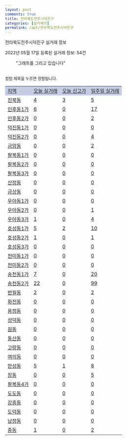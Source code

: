```yaml
---
layout: post
comments: true
title: 전라북도전주시덕진구
categories: [실거래가]
permalink: /apt/전라북도전주시덕진구
---
```


전라북도전주시덕진구 실거래 정보

2022년 05월 17일 등록된 실거래 정보: 54건

<!--<script async src="https://pagead2.googlesyndication.com/pagead/js/adsbygoogle.js?client=ca-pub-3485438051770037"
 crossorigin="anonymous"></script>-->

<script type="text/javascript">
  google.charts.load('current', {'packages':['corechart']});
  google.charts.setOnLoadCallback(drawChart);

  function drawChart() {
    var data = google.visualization.arrayToDataTable([['거래일', '매매', '전월세', '전매'], ['21-01', 10, 6, 1], ['21-02', 0, 2, 0], ['21-03', 1, 15, 0], ['21-04', 31, 70, 0], ['21-05', 476, 174, 10], ['21-06', 549, 275, 7], ['21-07', 581, 271, 10], ['21-08', 662, 364, 7], ['21-09', 596, 468, 4], ['21-10', 470, 499, 11], ['21-11', 354, 392, 2], ['21-12', 307, 351, 4], ['22-01', 324, 327, 1], ['22-02', 364, 368, 3], ['22-03', 529, 309, 2], ['22-04', 481, 698, 4], ['22-05', 76, 86, 1]]);

    var options = {
      title: '최근 1년간 유형별 거래량 추이',
      legend: { position: 'bottom' }
    };

    setTimeout(function() {
        var chart = new google.visualization.LineChart(document.getElementById('columnchart_material'));
        chart.draw(data, (options));
        document.getElementById('loading').style.display = 'none';
        var dayLabel = (new Date()).getDay();
        if (dayLabel < 2) {
            sorttable.innerSortFunction.apply(document.getElementById('week'), []);
            sorttable.innerSortFunction.apply(document.getElementById('week'), []);        
        }
        else {
            sorttable.innerSortFunction.apply(document.getElementById('today'), []);
            sorttable.innerSortFunction.apply(document.getElementById('today'), []);
        }
    }, 200);

  }
</script>

<div id="loading" style="z-index:20; display: block; margin-left: 35px">"그래프를 그리고 있습니다"</div>
<div id="columnchart_material" style="width: 95%; margin-left: -35px; display: block"></div>
<!--<div style="width: 95%; margin-left: -35px; display: block">
      <script async src="https://pagead2.googlesyndication.com/pagead/js/adsbygoogle.js?client=ca-pub-3485438051770037"
          crossorigin="anonymous"></script>
      <ins class="adsbygoogle"
          style="display:block"
          data-ad-format="fluid"
          data-ad-layout-key="-fb+5w+4e-db+86"
          data-ad-client="ca-pub-3485438051770037"
          data-ad-slot="1827090281"></ins>
      <script>
          (adsbygoogle = window.adsbygoogle || []).push({});
      </script>
</div>-->
<br>

<font size='small' style='font-size: small;'>컬럼 제목을 누르면 정렬됩니다.</font>
<table class="sortable">
  <tr style='background-color: rgba(114, 132, 186,0.4);'>
    <td id="region"><a href="#">지역</a></td>
    <td id="today"><a href="#">오늘 실거래</a></td>
    <td id="today_new"><a href="#">오늘 신고가</a></td>
    <td id="week"><a href="#">일주일 실거래</a></td>
  </tr>

  
  <tr class="item">
    <td><a href="전라북도전주시덕진구진북동">진북동</a></td>
    <td><a href="전라북도전주시덕진구진북동">4</a></td>
    <td><a href="전라북도전주시덕진구진북동">3</a></td>
    <td><a href="전라북도전주시덕진구진북동">5</a></td>
  </tr>
    

  <tr class="item">
    <td><a href="전라북도전주시덕진구인후동1가">인후동1가</a></td>
    <td><a href="전라북도전주시덕진구인후동1가">6</a></td>
    <td><a href="전라북도전주시덕진구인후동1가">0</a></td>
    <td><a href="전라북도전주시덕진구인후동1가">17</a></td>
  </tr>
    

  <tr class="item">
    <td><a href="전라북도전주시덕진구인후동2가">인후동2가</a></td>
    <td><a href="전라북도전주시덕진구인후동2가">0</a></td>
    <td><a href="전라북도전주시덕진구인후동2가">0</a></td>
    <td><a href="전라북도전주시덕진구인후동2가">2</a></td>
  </tr>
    

  <tr class="item">
    <td><a href="전라북도전주시덕진구덕진동1가">덕진동1가</a></td>
    <td><a href="전라북도전주시덕진구덕진동1가">0</a></td>
    <td><a href="전라북도전주시덕진구덕진동1가">0</a></td>
    <td><a href="전라북도전주시덕진구덕진동1가">0</a></td>
  </tr>
    

  <tr class="item">
    <td><a href="전라북도전주시덕진구덕진동2가">덕진동2가</a></td>
    <td><a href="전라북도전주시덕진구덕진동2가">0</a></td>
    <td><a href="전라북도전주시덕진구덕진동2가">0</a></td>
    <td><a href="전라북도전주시덕진구덕진동2가">4</a></td>
  </tr>
    

  <tr class="item">
    <td><a href="전라북도전주시덕진구금암동">금암동</a></td>
    <td><a href="전라북도전주시덕진구금암동">0</a></td>
    <td><a href="전라북도전주시덕진구금암동">0</a></td>
    <td><a href="전라북도전주시덕진구금암동">2</a></td>
  </tr>
    

  <tr class="item">
    <td><a href="전라북도전주시덕진구팔복동1가">팔복동1가</a></td>
    <td><a href="전라북도전주시덕진구팔복동1가">0</a></td>
    <td><a href="전라북도전주시덕진구팔복동1가">0</a></td>
    <td><a href="전라북도전주시덕진구팔복동1가">0</a></td>
  </tr>
    

  <tr class="item">
    <td><a href="전라북도전주시덕진구팔복동2가">팔복동2가</a></td>
    <td><a href="전라북도전주시덕진구팔복동2가">0</a></td>
    <td><a href="전라북도전주시덕진구팔복동2가">0</a></td>
    <td><a href="전라북도전주시덕진구팔복동2가">0</a></td>
  </tr>
    

  <tr class="item">
    <td><a href="전라북도전주시덕진구팔복동3가">팔복동3가</a></td>
    <td><a href="전라북도전주시덕진구팔복동3가">0</a></td>
    <td><a href="전라북도전주시덕진구팔복동3가">0</a></td>
    <td><a href="전라북도전주시덕진구팔복동3가">0</a></td>
  </tr>
    

  <tr class="item">
    <td><a href="전라북도전주시덕진구산정동">산정동</a></td>
    <td><a href="전라북도전주시덕진구산정동">0</a></td>
    <td><a href="전라북도전주시덕진구산정동">0</a></td>
    <td><a href="전라북도전주시덕진구산정동">0</a></td>
  </tr>
    

  <tr class="item">
    <td><a href="전라북도전주시덕진구금상동">금상동</a></td>
    <td><a href="전라북도전주시덕진구금상동">0</a></td>
    <td><a href="전라북도전주시덕진구금상동">0</a></td>
    <td><a href="전라북도전주시덕진구금상동">0</a></td>
  </tr>
    

  <tr class="item">
    <td><a href="전라북도전주시덕진구우아동1가">우아동1가</a></td>
    <td><a href="전라북도전주시덕진구우아동1가">0</a></td>
    <td><a href="전라북도전주시덕진구우아동1가">0</a></td>
    <td><a href="전라북도전주시덕진구우아동1가">0</a></td>
  </tr>
    

  <tr class="item">
    <td><a href="전라북도전주시덕진구우아동2가">우아동2가</a></td>
    <td><a href="전라북도전주시덕진구우아동2가">0</a></td>
    <td><a href="전라북도전주시덕진구우아동2가">0</a></td>
    <td><a href="전라북도전주시덕진구우아동2가">1</a></td>
  </tr>
    

  <tr class="item">
    <td><a href="전라북도전주시덕진구우아동3가">우아동3가</a></td>
    <td><a href="전라북도전주시덕진구우아동3가">1</a></td>
    <td><a href="전라북도전주시덕진구우아동3가">0</a></td>
    <td><a href="전라북도전주시덕진구우아동3가">4</a></td>
  </tr>
    

  <tr class="item">
    <td><a href="전라북도전주시덕진구호성동1가">호성동1가</a></td>
    <td><a href="전라북도전주시덕진구호성동1가">5</a></td>
    <td><a href="전라북도전주시덕진구호성동1가">2</a></td>
    <td><a href="전라북도전주시덕진구호성동1가">10</a></td>
  </tr>
    

  <tr class="item">
    <td><a href="전라북도전주시덕진구호성동2가">호성동2가</a></td>
    <td><a href="전라북도전주시덕진구호성동2가">1</a></td>
    <td><a href="전라북도전주시덕진구호성동2가">0</a></td>
    <td><a href="전라북도전주시덕진구호성동2가">1</a></td>
  </tr>
    

  <tr class="item">
    <td><a href="전라북도전주시덕진구호성동3가">호성동3가</a></td>
    <td><a href="전라북도전주시덕진구호성동3가">0</a></td>
    <td><a href="전라북도전주시덕진구호성동3가">0</a></td>
    <td><a href="전라북도전주시덕진구호성동3가">0</a></td>
  </tr>
    

  <tr class="item">
    <td><a href="전라북도전주시덕진구전미동1가">전미동1가</a></td>
    <td><a href="전라북도전주시덕진구전미동1가">0</a></td>
    <td><a href="전라북도전주시덕진구전미동1가">0</a></td>
    <td><a href="전라북도전주시덕진구전미동1가">0</a></td>
  </tr>
    

  <tr class="item">
    <td><a href="전라북도전주시덕진구전미동2가">전미동2가</a></td>
    <td><a href="전라북도전주시덕진구전미동2가">0</a></td>
    <td><a href="전라북도전주시덕진구전미동2가">0</a></td>
    <td><a href="전라북도전주시덕진구전미동2가">0</a></td>
  </tr>
    

  <tr class="item">
    <td><a href="전라북도전주시덕진구송천동1가">송천동1가</a></td>
    <td><a href="전라북도전주시덕진구송천동1가">7</a></td>
    <td><a href="전라북도전주시덕진구송천동1가">0</a></td>
    <td><a href="전라북도전주시덕진구송천동1가">20</a></td>
  </tr>
    

  <tr class="item">
    <td><a href="전라북도전주시덕진구송천동2가">송천동2가</a></td>
    <td><a href="전라북도전주시덕진구송천동2가">22</a></td>
    <td><a href="전라북도전주시덕진구송천동2가">0</a></td>
    <td><a href="전라북도전주시덕진구송천동2가">99</a></td>
  </tr>
    

  <tr class="item">
    <td><a href="전라북도전주시덕진구반월동">반월동</a></td>
    <td><a href="전라북도전주시덕진구반월동">2</a></td>
    <td><a href="전라북도전주시덕진구반월동">0</a></td>
    <td><a href="전라북도전주시덕진구반월동">2</a></td>
  </tr>
    

  <tr class="item">
    <td><a href="전라북도전주시덕진구화전동">화전동</a></td>
    <td><a href="전라북도전주시덕진구화전동">0</a></td>
    <td><a href="전라북도전주시덕진구화전동">0</a></td>
    <td><a href="전라북도전주시덕진구화전동">0</a></td>
  </tr>
    

  <tr class="item">
    <td><a href="전라북도전주시덕진구용정동">용정동</a></td>
    <td><a href="전라북도전주시덕진구용정동">0</a></td>
    <td><a href="전라북도전주시덕진구용정동">0</a></td>
    <td><a href="전라북도전주시덕진구용정동">0</a></td>
  </tr>
    

  <tr class="item">
    <td><a href="전라북도전주시덕진구성덕동">성덕동</a></td>
    <td><a href="전라북도전주시덕진구성덕동">0</a></td>
    <td><a href="전라북도전주시덕진구성덕동">0</a></td>
    <td><a href="전라북도전주시덕진구성덕동">0</a></td>
  </tr>
    

  <tr class="item">
    <td><a href="전라북도전주시덕진구원동">원동</a></td>
    <td><a href="전라북도전주시덕진구원동">0</a></td>
    <td><a href="전라북도전주시덕진구원동">0</a></td>
    <td><a href="전라북도전주시덕진구원동">0</a></td>
  </tr>
    

  <tr class="item">
    <td><a href="전라북도전주시덕진구동산동">동산동</a></td>
    <td><a href="전라북도전주시덕진구동산동">0</a></td>
    <td><a href="전라북도전주시덕진구동산동">0</a></td>
    <td><a href="전라북도전주시덕진구동산동">0</a></td>
  </tr>
    

  <tr class="item">
    <td><a href="전라북도전주시덕진구고랑동">고랑동</a></td>
    <td><a href="전라북도전주시덕진구고랑동">0</a></td>
    <td><a href="전라북도전주시덕진구고랑동">0</a></td>
    <td><a href="전라북도전주시덕진구고랑동">0</a></td>
  </tr>
    

  <tr class="item">
    <td><a href="전라북도전주시덕진구여의동">여의동</a></td>
    <td><a href="전라북도전주시덕진구여의동">0</a></td>
    <td><a href="전라북도전주시덕진구여의동">0</a></td>
    <td><a href="전라북도전주시덕진구여의동">0</a></td>
  </tr>
    

  <tr class="item">
    <td><a href="전라북도전주시덕진구만성동">만성동</a></td>
    <td><a href="전라북도전주시덕진구만성동">5</a></td>
    <td><a href="전라북도전주시덕진구만성동">1</a></td>
    <td><a href="전라북도전주시덕진구만성동">8</a></td>
  </tr>
    

  <tr class="item">
    <td><a href="전라북도전주시덕진구장동">장동</a></td>
    <td><a href="전라북도전주시덕진구장동">0</a></td>
    <td><a href="전라북도전주시덕진구장동">0</a></td>
    <td><a href="전라북도전주시덕진구장동">5</a></td>
  </tr>
    

  <tr class="item">
    <td><a href="전라북도전주시덕진구팔복동4가">팔복동4가</a></td>
    <td><a href="전라북도전주시덕진구팔복동4가">0</a></td>
    <td><a href="전라북도전주시덕진구팔복동4가">0</a></td>
    <td><a href="전라북도전주시덕진구팔복동4가">0</a></td>
  </tr>
    

  <tr class="item">
    <td><a href="전라북도전주시덕진구도도동">도도동</a></td>
    <td><a href="전라북도전주시덕진구도도동">0</a></td>
    <td><a href="전라북도전주시덕진구도도동">0</a></td>
    <td><a href="전라북도전주시덕진구도도동">0</a></td>
  </tr>
    

  <tr class="item">
    <td><a href="전라북도전주시덕진구강흥동">강흥동</a></td>
    <td><a href="전라북도전주시덕진구강흥동">0</a></td>
    <td><a href="전라북도전주시덕진구강흥동">0</a></td>
    <td><a href="전라북도전주시덕진구강흥동">0</a></td>
  </tr>
    

  <tr class="item">
    <td><a href="전라북도전주시덕진구도덕동">도덕동</a></td>
    <td><a href="전라북도전주시덕진구도덕동">0</a></td>
    <td><a href="전라북도전주시덕진구도덕동">0</a></td>
    <td><a href="전라북도전주시덕진구도덕동">0</a></td>
  </tr>
    

  <tr class="item">
    <td><a href="전라북도전주시덕진구남정동">남정동</a></td>
    <td><a href="전라북도전주시덕진구남정동">0</a></td>
    <td><a href="전라북도전주시덕진구남정동">0</a></td>
    <td><a href="전라북도전주시덕진구남정동">0</a></td>
  </tr>
    

  <tr class="item">
    <td><a href="전라북도전주시덕진구중동">중동</a></td>
    <td><a href="전라북도전주시덕진구중동">1</a></td>
    <td><a href="전라북도전주시덕진구중동">0</a></td>
    <td><a href="전라북도전주시덕진구중동">2</a></td>
  </tr>
    


</table>


    